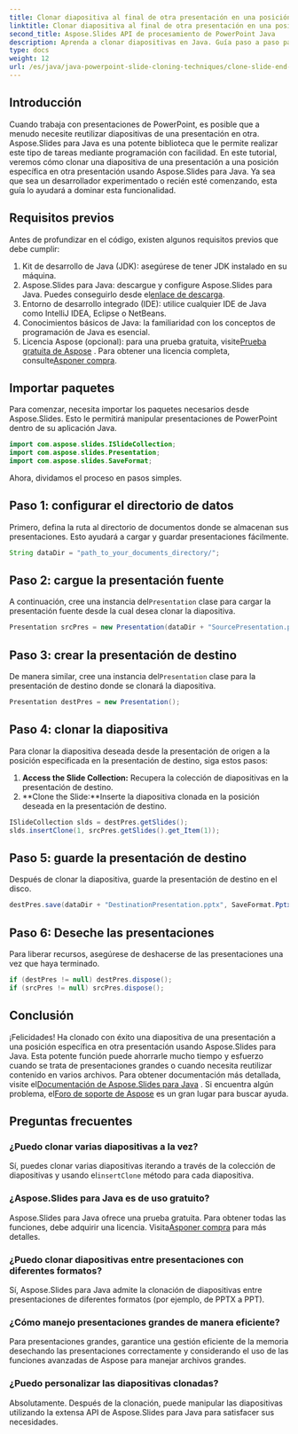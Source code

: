 ```yaml
---
title: Clonar diapositiva al final de otra presentación en una posición específica
linktitle: Clonar diapositiva al final de otra presentación en una posición específica
second_title: Aspose.Slides API de procesamiento de PowerPoint Java
description: Aprenda a clonar diapositivas en Java. Guía paso a paso para usar Aspose.Slides para Java para clonar diapositivas de una presentación de PowerPoint a otra.
type: docs
weight: 12
url: /es/java/java-powerpoint-slide-cloning-techniques/clone-slide-end-another-specific-position-powerpoint/
---
```

## Introducción
Cuando trabaja con presentaciones de PowerPoint, es posible que a menudo necesite reutilizar diapositivas de una presentación en otra. Aspose.Slides para Java es una potente biblioteca que le permite realizar este tipo de tareas mediante programación con facilidad. En este tutorial, veremos cómo clonar una diapositiva de una presentación a una posición específica en otra presentación usando Aspose.Slides para Java. Ya sea que sea un desarrollador experimentado o recién esté comenzando, esta guía lo ayudará a dominar esta funcionalidad.
## Requisitos previos
Antes de profundizar en el código, existen algunos requisitos previos que debe cumplir:
1. Kit de desarrollo de Java (JDK): asegúrese de tener JDK instalado en su máquina.
2.  Aspose.Slides para Java: descargue y configure Aspose.Slides para Java. Puedes conseguirlo desde el[enlace de descarga](https://releases.aspose.com/slides/java/).
3. Entorno de desarrollo integrado (IDE): utilice cualquier IDE de Java como IntelliJ IDEA, Eclipse o NetBeans.
4. Conocimientos básicos de Java: la familiaridad con los conceptos de programación de Java es esencial.
5.  Licencia Aspose (opcional): para una prueba gratuita, visite[Prueba gratuita de Aspose](https://releases.aspose.com/) . Para obtener una licencia completa, consulte[Asponer compra](https://purchase.aspose.com/buy).
## Importar paquetes
Para comenzar, necesita importar los paquetes necesarios desde Aspose.Slides. Esto le permitirá manipular presentaciones de PowerPoint dentro de su aplicación Java.
```java
import com.aspose.slides.ISlideCollection;
import com.aspose.slides.Presentation;
import com.aspose.slides.SaveFormat;

```

Ahora, dividamos el proceso en pasos simples.
## Paso 1: configurar el directorio de datos
Primero, defina la ruta al directorio de documentos donde se almacenan sus presentaciones. Esto ayudará a cargar y guardar presentaciones fácilmente.
```java
String dataDir = "path_to_your_documents_directory/";
```
## Paso 2: cargue la presentación fuente
 A continuación, cree una instancia del`Presentation` clase para cargar la presentación fuente desde la cual desea clonar la diapositiva.
```java
Presentation srcPres = new Presentation(dataDir + "SourcePresentation.pptx");
```
## Paso 3: crear la presentación de destino
 De manera similar, cree una instancia del`Presentation` clase para la presentación de destino donde se clonará la diapositiva.
```java
Presentation destPres = new Presentation();
```
## Paso 4: clonar la diapositiva
Para clonar la diapositiva deseada desde la presentación de origen a la posición especificada en la presentación de destino, siga estos pasos:
1. **Access the Slide Collection:** Recupera la colección de diapositivas en la presentación de destino.
2. **Clone the Slide:**Inserte la diapositiva clonada en la posición deseada en la presentación de destino.
```java
ISlideCollection slds = destPres.getSlides();
slds.insertClone(1, srcPres.getSlides().get_Item(1));
```
## Paso 5: guarde la presentación de destino
Después de clonar la diapositiva, guarde la presentación de destino en el disco.
```java
destPres.save(dataDir + "DestinationPresentation.pptx", SaveFormat.Pptx);
```
## Paso 6: Deseche las presentaciones
Para liberar recursos, asegúrese de deshacerse de las presentaciones una vez que haya terminado.
```java
if (destPres != null) destPres.dispose();
if (srcPres != null) srcPres.dispose();
```

## Conclusión
¡Felicidades! Ha clonado con éxito una diapositiva de una presentación a una posición específica en otra presentación usando Aspose.Slides para Java. Esta potente función puede ahorrarle mucho tiempo y esfuerzo cuando se trata de presentaciones grandes o cuando necesita reutilizar contenido en varios archivos.
 Para obtener documentación más detallada, visite el[Documentación de Aspose.Slides para Java](https://reference.aspose.com/slides/java/) . Si encuentra algún problema, el[Foro de soporte de Aspose](https://forum.aspose.com/c/slides/11) es un gran lugar para buscar ayuda.
## Preguntas frecuentes
### ¿Puedo clonar varias diapositivas a la vez?
 Sí, puedes clonar varias diapositivas iterando a través de la colección de diapositivas y usando el`insertClone` método para cada diapositiva.
### ¿Aspose.Slides para Java es de uso gratuito?
Aspose.Slides para Java ofrece una prueba gratuita. Para obtener todas las funciones, debe adquirir una licencia. Visita[Asponer compra](https://purchase.aspose.com/buy) para más detalles.
### ¿Puedo clonar diapositivas entre presentaciones con diferentes formatos?
Sí, Aspose.Slides para Java admite la clonación de diapositivas entre presentaciones de diferentes formatos (por ejemplo, de PPTX a PPT).
### ¿Cómo manejo presentaciones grandes de manera eficiente?
Para presentaciones grandes, garantice una gestión eficiente de la memoria desechando las presentaciones correctamente y considerando el uso de las funciones avanzadas de Aspose para manejar archivos grandes.
### ¿Puedo personalizar las diapositivas clonadas?
Absolutamente. Después de la clonación, puede manipular las diapositivas utilizando la extensa API de Aspose.Slides para Java para satisfacer sus necesidades.
